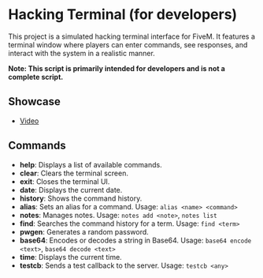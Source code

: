 # Hacking Terminal (for developers)

This project is a simulated hacking terminal interface for FiveM. It features a terminal window where players can enter commands, see responses, and interact with the system in a realistic manner.

**Note: This script is primarily intended for developers and is not a complete script.**

## Showcase
- [Video](https://www.youtube.com/watch?v=3WHkhdq2otk)

## Commands
- **help**: Displays a list of available commands.
- **clear**: Clears the terminal screen.
- **exit**: Closes the terminal UI.
- **date**: Displays the current date.
- **history**: Shows the command history.
- **alias**: Sets an alias for a command. Usage: `alias <name> <command>`
- **notes**: Manages notes. Usage: `notes add <note>`, `notes list`
- **find**: Searches the command history for a term. Usage: `find <term>`
- **pwgen**: Generates a random password.
- **base64**: Encodes or decodes a string in Base64. Usage: `base64 encode <text>`, `base64 decode <text>`
- **time**: Displays the current time.
- **testcb**: Sends a test callback to the server. Usage: `testcb <any>`
